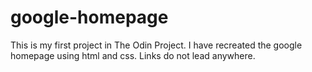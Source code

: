 # google-homepage 
This is my first project in The Odin Project. I have recreated the google homepage using html and css. Links do not lead anywhere.